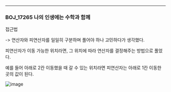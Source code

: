 
---

### BOJ_17265 나의 인생에는 수학과 함께
접근법 

-> 연산자와 피연산자를 일일히 구분하며 풀어야 하나 고민하다가 생각했다.

피연산자가 이동 가능한 위치라면, 그 위치에 따라 연산자를 결정해주는 방법으로 풀었다.

예를 들어 아래로 2칸 이동했을 때 갈 수 있는 위치라면 피연산자는 아래로 1칸 이동한 곳의 값이 된다.

![image](https://github.com/DoYouKnowAlgorithm/Class1/assets/33473174/43610a98-1fe6-44d4-a6b3-648d43556a0b)

